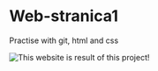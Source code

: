 # Web-stranica1
Practise with git, html and css


![This website is result of this project!](https://preview.ibb.co/jzihVx/screencapture.png)
